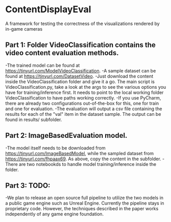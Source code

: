 # ContentDisplayEval
A framework for testing the correctness of the visualizations rendered by in-game cameras


##  Part 1: Folder VideoClassification contains the video content evaluation methods. 
-The trained model can be found at https://tinyurl.com/ModelVideoClassification.
-A sample dataset can be found at https://tinyurl.com/DatasetVideo.
-Just download the content inside the VideoClassification folder and give it a go. 
The main script is VideoClassification.py, take a look at the args to see the various options you have for training/inference first. It needs to point to the local working folder VideoClassification to have paths working correctly. 
-If you use PyCharm, there are already two configurations out-of-the-box for this, one for train and one for evaluation.
-The evaluation will output a csv file containing the results for each of the "val" item in the dataset sample. The output can be found in results/ subfolder.


## Part 2: ImageBasedEvaluation model.

-The model itself needs to be downloaded from https://tinyurl.com/ImageBasedModel, while the sampled dataset from https://tinyurl.com/fhpaax69. As above, copy the content in the subfolder.
-There are two notebookds to handle model training/inference inside the folder.

## Part 3: TODO:

-We plan to release an open source full pipeline to utilize the two models in a public game engine such as Unreal Engine. Currently the pipeline stays in proprietary code. However, the techniques described in the paper works independently of any game engine foundation.



